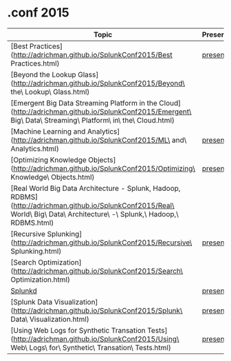 # .conf 2015

Topic | Presentation
------|-------------
[Best Practices](http://adrichman.github.io/SplunkConf2015/Best Practices.html)| [presentation](http://adrichman.github.io/SplunkConf2015/presentations/conf2015_BSimon_Splunk_UsingSplunkSearchLanguage_BestPracticesandBetter.pdf)
[Beyond the Lookup Glass](http://adrichman.github.io/SplunkConf2015/Beyond\ the\ Lookup\ Glass.html)||
[Emergent Big Data Streaming Platform in the Cloud](http://adrichman.github.io/SplunkConf2015/Emergent\ Big\ Data\ Streaming\ Platform\ in\ the\ Cloud.html)||
[Machine Learning and Analytics](http://adrichman.github.io/SplunkConf2015/ML\ and\ Analytics.html) | [presentation](http://adrichman.github.io/SplunkConf2015/presentations/conf2015_Oliner_Splunk_WhatsNew_MachineLearningAndAnalyticsInSplunk.pdf)
[Optimizing Knowledge Objects](http://adrichman.github.io/SplunkConf2015/Optimizing\ Knowledge\ Objects.html)| [presentation](http://adrichman.github.io/SplunkConf2015/presentations/conf2015_MMueller_Consist_Deploying_OptimizingSplunkKnowledge.pdf)
[Real World Big Data Architecture - Splunk, Hadoop, RDBMS](http://adrichman.github.io/SplunkConf2015/Real\ World\ Big\ Data\ Architecture\ -\ Splunk,\ Hadoop,\ RDBMS.html)||
[Recursive Splunking](http://adrichman.github.io/SplunkConf2015/Recursive\ Splunking.html)| [presentation](http://adrichman.github.io/SplunkConf2015/presentations/conf2015_GHrebek_NewYorkAirBrake_UsingSplunkSearchLanguage_RecursiveSplunkingBuildingaData.pdf)
[Search Optimization](http://adrichman.github.io/SplunkConf2015/Search\ Optimization.html)||
[Splunkd](http://adrichman.github.io/SplunkConf2015/Splunkd.html)| [presentation](http://adrichman.github.io/SplunkConf2015/presentations/conf2015_ABath_JKerai_Splunk_SplunkClassics_HowSplunkdWorks.pdf)
[Splunk Data Visualization](http://adrichman.github.io/SplunkConf2015/Splunk\ Data\ Visualization.html)| [presentation](http://adrichman.github.io/SplunkConf2015/presentations/conf2015_MAgnew_Splunk_Developing_VisualizingDatafromThe.pdf)
[Using Web Logs for Synthetic Transation Tests](http://adrichman.github.io/SplunkConf2015/Using\ Web\ Logs\ for\ Synthetic\ Transation\ Tests.html)| [presentation](http://adrichman.github.io/SplunkConf2015/presentations/conf2015_JBrown_Pac_Northwest_Natl_Lab_Application_Management_UsingWebLogsIn.pdf)